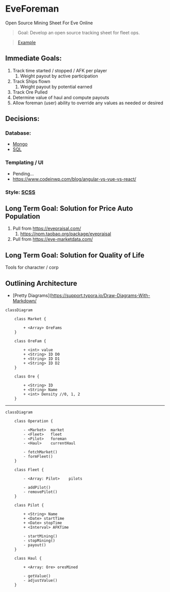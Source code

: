 # EveForeman
Open Source Mining Sheet For Eve Online

> Goal: Develop an open source tracking sheet for fleet ops.

>  [Example](https://docs.google.com/spreadsheets/d/1saIzsQe26twQZy-U0qnRo6SS7B9M1QJx0Xe3r3mN5sY/edit?usp=sharing)



## Immediate Goals:

1. Track time started / stopped / AFK per player
	1. Weight payout by active participation
2. Track Ships flown 
	1. Weight payout by potential earned
3. Track Ore Pulled
4. Determine value of haul and compute payouts
5. Allow foreman (user) ability to override any values as needed or desired



## Decisions:

### Database:

* [Mongo](https://www.w3schools.com/nodejs/nodejs_mongodb.asp)
* [SQL](https://www.w3schools.com/nodejs/nodejs_mysql.asp)



### Templating / UI

* Pending...
* https://www.codeinwp.com/blog/angular-vs-vue-vs-react/



### Style: [SCSS](https://sass-lang.com/)





## Long Term Goal: Solution for Price Auto Population

1. Pull from https://evepraisal.com/
	1. https://npm.taobao.org/package/evepraisal
2. Pull from https://eve-marketdata.com/



## Long Term Goal: Solution for Quality of Life

Tools for character / corp 



## Outlining Architecture

* [Pretty Diagrams](https://support.typora.io/Draw-Diagrams-With-Markdown/



```mermaid
classDiagram

    class Market {
    
		+ <Array> OreFams
    }

    class OreFam {
    
        + <int> value
        + <String> ID D0
        + <String> ID D1
        + <String> ID D2
    }

    class Ore {
    
        + <String> ID
        + <String> Name
        + <int> Density //0, 1, 2
    }
```

----





```mermaid
classDiagram

    class Operation {
    
        - <Market>	market
        - <Fleet>	fleet
        - <Pilot> 	foreman
        - <Haul> 	currentHaul
        
        - fetchMarket()
        - formFleet()
    }

	class Fleet {
	
		- <Array: Pilot> 	pilots
		
        - addPilot()
        - removePilot()
	}

    class Pilot {
    
    	+ <String> Name
    	+ <Date> startTime
    	+ <Date> stopTime
    	+ <Interval> AFKTime
    	
    	- startMining()
    	- stopMining()
    	- payout()
    }

    class Haul {
    
        + <Array: Ore> oresMined
        
        - getValue()
        - adjustValue()
    }
```